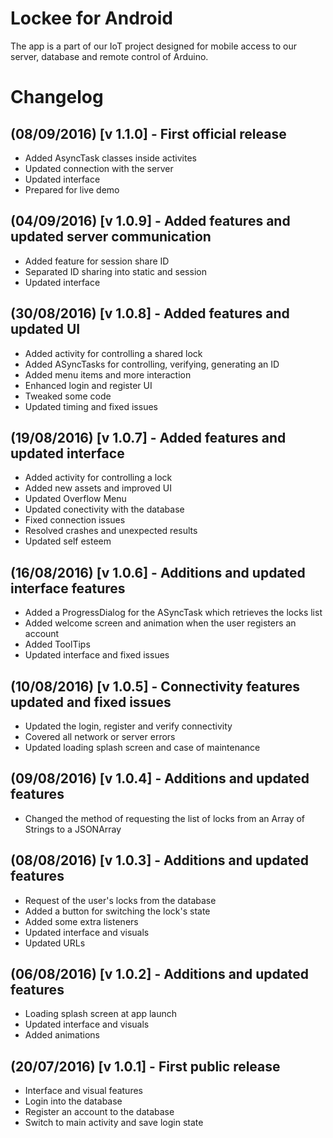# Lockee for Android
The app is a part of our IoT project designed for mobile access to our server, database and remote control of Arduino.

# Changelog

## (08/09/2016) [v 1.1.0] - First official release
* Added AsyncTask classes inside activites
* Updated connection with the server
* Updated interface
* Prepared for live demo

## (04/09/2016) [v 1.0.9] - Added features and updated server communication
* Added feature for session share ID
* Separated ID sharing into static and session
* Updated interface

## (30/08/2016) [v 1.0.8] - Added features and updated UI
* Added activity for controlling a shared lock
* Added ASyncTasks for controlling, verifying, generating an ID
* Added menu items and more interaction
* Enhanced login and register UI
* Tweaked some code
* Updated timing and fixed issues

## (19/08/2016) [v 1.0.7] - Added features and updated interface
* Added activity for controlling a lock
* Added new assets and improved UI
* Updated Overflow Menu
* Updated conectivity with the database
* Fixed connection issues
* Resolved crashes and unexpected results
* Updated self esteem

## (16/08/2016) [v 1.0.6] - Additions and updated interface features
* Added a ProgressDialog for the ASyncTask which retrieves the locks list
* Added welcome screen and animation when the user registers an account
* Added ToolTips
* Updated interface and fixed issues

## (10/08/2016) [v 1.0.5] - Connectivity features updated and fixed issues
* Updated the login, register and verify connectivity
* Covered all network or server errors
* Updated loading splash screen and case of maintenance

## (09/08/2016) [v 1.0.4] - Additions and updated features
* Changed the method of requesting the list of locks from an Array of Strings to a JSONArray

## (08/08/2016) [v 1.0.3] - Additions and updated features
* Request of the user's locks from the database
* Added a button for switching the lock's state
* Added some extra listeners
* Updated interface and visuals
* Updated URLs

## (06/08/2016) [v 1.0.2] - Additions and updated features
* Loading splash screen at app launch
* Updated interface and visuals
* Added animations

## (20/07/2016) [v 1.0.1] - First public release
* Interface and visual features
* Login into the database
* Register an account to the database
* Switch to main activity and save login state
